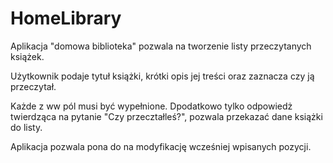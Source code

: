 # HomeLibrary

Aplikacja "domowa biblioteka" pozwala na tworzenie listy przeczytanych  książek. 

Użytkownik podaje tytuł książki, krótki opis jej treści oraz zaznacza czy ją przeczytał. 

Każde z  ww pól musi być wypełnione. Dpodatkowo tylko odpowiedż twierdząca na pytanie "Czy przecztałleś?", pozwala przekazać dane książki do listy.

Aplikacja pozwala pona do na modyfikację wcześniej wpisanych pozycji. 




